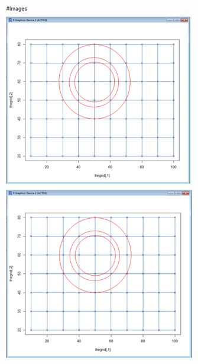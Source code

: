 #Images

<img src="https://github.com/HPDRC/GeoCloud/blob/master/GeoCloudMaintenance/docs/IMAGES/KN.graph.png" width="500"> 

![](https://github.com/HPDRC/GeoCloud/blob/master/GeoCloudMaintenance/docs/IMAGES/KN.graph.png)
